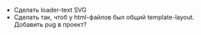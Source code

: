 - Сделать loader-text SVG
- Сделать так, чтоб у html-файлов был общий template-layout. Добавить pug в проект?
